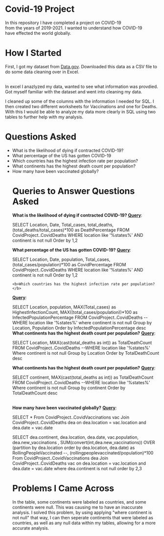 # Covid-19 Project

In this repository I have completed a project on COVID-19 <br />
from the years of 2019-2021. I wanted to understand how COVID-19 <br />
have effected the world globally. 

# <b> How I Started </b><br />
First, I got my dataset from <a href="data.gov">Data.gov</a>. Downloaded 
this data as a CSV file to do some data cleaning over in Excel. 

<br />
In excel I anazlyzed my data, wanted to see what information was provdied. <br />
Got myself familiar with the dataset and went into cleaning my data. 

I cleaned up some of the columns with the information I needed for SQL.
I then created two different worksheets for Vaccinations and one
for Deaths. <br />
With this I would be able to analyze my data more clearly in SQL using two
tables to further help with my analysis. 

# <b> Questions Asked </b>

<ul>
  <li>What is the likelihood of dying if contracted COVID-19?</li>
  <li>What percentage of the US has gotten COVID-19</li>
  <li>Which countries has the highest infection rate per population?</li>
  <li>What continents has the highest death count per population?</li>
  <li>How many have been vaccinated globally?</li>

# <b> Queries to Answer Questions Asked </b>

<b> What is the likelihood of dying if contracted COVID-19? </b>
<b><u>Query</b></u>: <br />
	
SELECT Location, Date, Total_cases, total_deaths, (total_deaths/total_cases)*100 as DeathPercentage
FROM CovidProject..CovidDeaths
WHERE location like '%states%'
AND continent is not null
Order by 1,2

<b> What percentage of the US has gotten COVID-19?</b>
<b><u>Query</b></u>: <br />
	
SELECT Location, Date, population, Total_cases, (total_cases/population)*100 as CovidPercentage
FROM CovidProject..CovidDeaths
WHERE location like '%states%'
AND continent is not null
Order by 1,2

	<b>Which countries has the highest infection rate per population?</b>
<b><u>Query</b></u>: <br />

SELECT Location, population, MAX(Total_cases) as HighestInfectionCount, MAX((total_cases/population))*100 as InfectedPopulationPercentage
FROM CovidProject..CovidDeaths
--WHERE location like '%states%'
where continent is not null
Group by Location, Population
Order by InfectedPopulationPercentage desc
<br />
<b>What continents has the highest death count per population?</b>
<b><u>Query</b></u>: <br />
	
SELECT Location, MAX(cast(total_deaths as int)) as TotalDeathCount
FROM CovidProject..CovidDeaths
--WHERE location like '%states%'
Where continent is not null
Group by Location
Order by TotalDeathCount desc
  <br />
  
<b>What continents has the highest death count per population?</b>
<b><u>Query</b></u>: <br />
	
SELECT continent, MAX(cast(total_deaths as int)) as TotalDeathCount
FROM CovidProject..CovidDeaths
--WHERE location like '%states%'
Where continent is not null
Group by continent
Order by TotalDeathCount desc

<br />
<b>How many have been vaccinated globally?</b>
<b><u>Query</b></u>: <br />

SELECT *
From CovidProject..CovidVaccinations vac
Join CovidProject..CovidDeaths dea
	on dea.location = vac.location
	and dea.date = vac.date

SELECT dea.continent, dea.location, dea.date, vac.population, dea.new_vaccinations
, SUM(convert(int,dea.new_vaccinations)) OVER (partition by  dea.location order by dea.location,
dea.date) as RollingPeopleVaccinated 
--, (rollingpeoplevaccinated/population)*100
From CovidProject..CovidVaccinations dea
Join CovidProject..CovidDeaths vac
	on dea.location = vac.location
	and dea.date = vac.date
where dea.continent  is not null
order by 2,3

# <b>Problems I Came Across</b>
In the table, some continents were labeled as countries, and some continents were null. This was causing me
to have an inaccurate analysis. I solved this problem, by using applying 
"where continent is not null" that way, I can then seperate continents that were labeled as countries, as well
as any null data within my tables, allowing for a more accurate analysis. 
